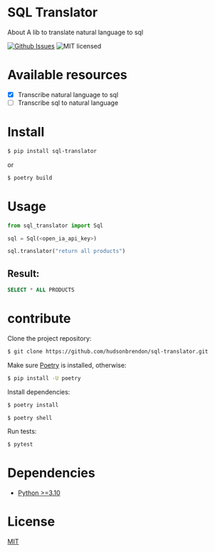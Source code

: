 # SQL Translator

About A lib to translate natural language to sql

[![Github Issues](http://img.shields.io/github/issues/hudsonbrendon/sql-translator.svg?style=flat)](https://github.com/hudsonbrendon/sql-translator/issues?sort=updated&state=open)
![MIT licensed](https://img.shields.io/badge/license-MIT-blue.svg)

# Available resources

- [x] Transcribe natural language to sql
- [ ] Transcribe sql to natural language

# Install

```bash
$ pip install sql-translator
```

or

```bash
$ poetry build
```

# Usage

```python
from sql_translator import Sql

sql = Sql(<open_ia_api_key>)

sql.translator("return all products")
```

## Result:

```SQL
SELECT * ALL PRODUCTS
```

# contribute

Clone the project repository:

```bash
$ git clone https://github.com/hudsonbrendon/sql-translator.git
```

Make sure [Poetry](https://python-poetry.org/) is installed, otherwise:

```bash
$ pip install -U poetry
```

Install dependencies:

```bash
$ poetry install
```

```bash
$ poetry shell
```

Run tests:

```bash
$ pytest
```

# Dependencies

- [Python >=3.10](https://www.python.org/downloads/release/python-3813/)

# License

[MIT](http://en.wikipedia.org/wiki/MIT_License)
